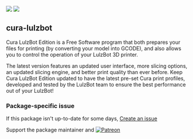 [![](https://img.shields.io/chocolatey/v/cura-lulzbot?color=green&label=cura-lulzbot)](https://chocolatey.org/packages/cura-lulzbot) [![](https://img.shields.io/chocolatey/dt/cura-lulzbot)](https://chocolatey.org/packages/cura-lulzbot)

## cura-lulzbot
Cura LulzBot Edition is a Free Software program that both prepares your files for printing (by converting your model into GCODE), and also allows you to control the operation of your LulzBot 3D printer.

The latest version features an updated user interface, more slicing options, an updated slicing engine, and better print quality than ever before. Keep Cura LulzBot Edition updated to have the latest pre-set Cura print profiles, developed and tested by the LulzBot team to ensure the best performance out of your LulzBot!

### Package-specific issue
If this package isn't up-to-date for some days, [Create an issue](https://github.com/tunisiano187/Chocolatey-packages/issues/new/choose)

Support the package maintainer and [![Patreon](https://cdn.jsdelivr.net/gh/tunisiano187/Chocolatey-packages@d15c4e19c709e7148588d4523ffc6dd3cd3c7e5e/icons/patreon.png)](https://www.patreon.com/tunisiano)